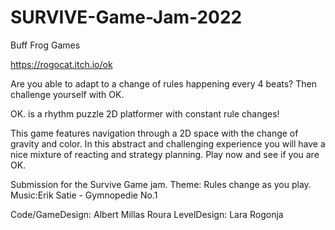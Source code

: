 # SURVIVE-Game-Jam-2022
Buff Frog Games

https://rogocat.itch.io/ok

Are you able to adapt to a change of rules happening every 4 beats? Then challenge yourself with OK.

OK. is a rhythm puzzle 2D platformer with constant rule changes! 

This game features navigation through a 2D space with the change of gravity and color. In this abstract and challenging experience you will have a nice mixture of reacting and strategy planning. Play now and see if you are OK.

Submission for the Survive Game jam.
Theme: Rules change as you play.
Music:Erik Satie - Gymnopedie No.1

Code/GameDesign: Albert Millas Roura
LevelDesign: Lara Rogonja
